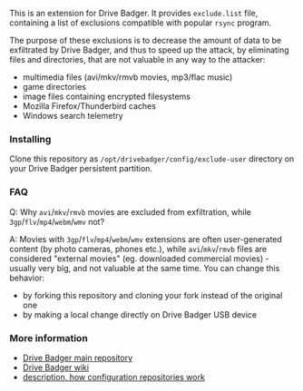 This is an extension for Drive Badger. It provides `exclude.list` file, containing a list of exclusions compatible with popular `rsync` program.

The purpose of these exclusions is to decrease the amount of data to be exfiltrated by Drive Badger, and thus to speed up the attack,
by eliminating files and directories, that are not valuable in any way to the attacker:

- multimedia files (avi/mkv/rmvb movies, mp3/flac music)
- game directories
- image files containing encrypted filesystems
- Mozilla Firefox/Thunderbird caches
- Windows search telemetry

### Installing

Clone this repository as `/opt/drivebadger/config/exclude-user` directory on your Drive Badger persistent partition.

### FAQ

Q: Why `avi`/`mkv`/`rmvb` movies are excluded from exfiltration, while `3gp`/`flv`/`mp4`/`webm`/`wmv` not?

A: Movies with `3gp`/`flv`/`mp4`/`webm`/`wmv` extensions are often user-generated content (by photo cameras, phones etc.), while `avi`/`mkv`/`rmvb` files
are considered "external movies" (eg. downloaded commercial movies) - usually very big, and not valuable at the same time. You can change this behavior:

- by forking this repository and cloning your fork instead of the original one
- by making a local change directly on Drive Badger USB device


### More information

- [Drive Badger main repository](https://github.com/drivebadger/drivebadger)
- [Drive Badger wiki](https://github.com/drivebadger/drivebadger/wiki)
- [description, how configuration repositories work](https://github.com/drivebadger/drivebadger/wiki/Configuration-repositories)

